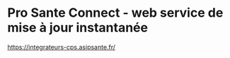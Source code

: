 # Pro Sante Connect - web service de mise à jour instantanée

https://integrateurs-cps.asipsante.fr/
